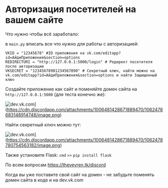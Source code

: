 # Авторизация посетителей на вашем сайте
Что нужно чтобы всё заработало:

в `main.py` вписать все что нужно для работы с авторизацией:

```
VKID = "12345678" #ID приложения на vk.com/editapp?id=АйдиПриложения&section=options
REDIRECTURI = "http://127.0.0.1:5000/login" # Редирект посетителя после авторизации
VKSECRET = "12345678901234567890" # Секретный ключ, найти можно на vk.com/editapp?id=АйдиПриложения&section=options и найти Защищенный ключ
```

Создайте приложение как сайт и поменяйте домен сайта на `http://127.0.0.1:5000` (для теста конечно же):

![dev.vk.com](https://media.discordapp.net/attachments/1039501743786037328/1039520653419741205/image.png?width=1077&height=676)](https://cdn.discordapp.com/attachments/1006481428671889470/1062478683148914748/image.png)

Найти секретный ключ можно тут:

![dev.vk.com](https://media.discordapp.net/attachments/1039501743786037328/1039520653721751633/image.png)](https://cdn.discordapp.com/attachments/1006481428671889470/1062478780754563182/image.png)

Также установите Flask: `cmd` `>>` `pip install flask`

По всем вопросам https://theveyren.tk/discord

Когда вы уже поставите свой сайт на домен - не забудьте поменять домен сайта в коде и на dev.vk.com

